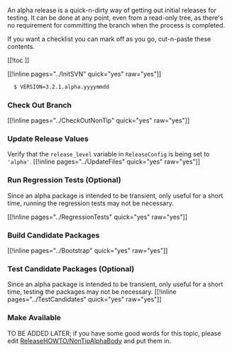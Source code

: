 
An alpha release is a quick-n-dirty way of getting out initial releases for testing.  It can be done at any point, even from a read-only tree, as there's no requirement for committing the branch when the process is completed. 

If you want a checklist you can mark off as you go, cut-n-paste these contents. 

[[!toc ]] 

[[!inline pages="../InitSVN" quick="yes" raw="yes"]] 
```txt
  $ VERSION=3.2.1.alpha.yyyymmdd
```

### Check Out Branch

[[!inline pages="../CheckOutNonTip" quick="yes" raw="yes"]] 


### Update Release Values

Verify that the `release_level` variable in `ReleaseConfig` is being set to `'alpha'`. [[!inline pages="../UpdateFiles" quick="yes" raw="yes"]] 


### Run Regression Tests (Optional)

Since an alpha package is intended to be transient, only useful for a short time, running the regression tests may not be necessary. 

[[!inline pages="../RegressionTests" quick="yes" raw="yes"]] 


### Build Candidate Packages

[[!inline pages="../Bootstrap" quick="yes" raw="yes"]] 


### Test Candidate Packages (Optional)

Since an alpha package is intended to be transient, only useful for a short time, testing the packages may not be necessary. [[!inline pages="../TestCandidates" quick="yes" raw="yes"]] 


### Make Available

TO BE ADDED LATER; if you have some good words for this topic, please edit [ReleaseHOWTO/NonTipAlphaBody](ReleaseHOWTO/NonTipAlphaBody) and put them in. 
